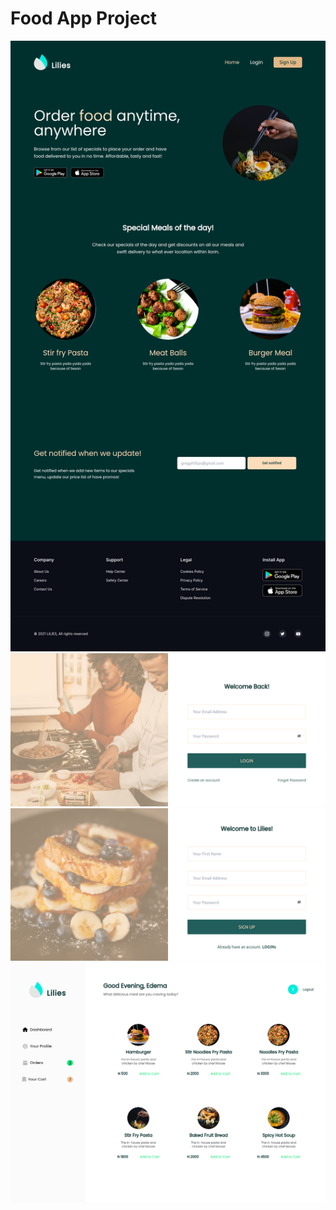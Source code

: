 <!-- @format -->

# Food App Project

<img src="./src/assets/FoodAppLanding.png" alt="food_app_landing">

<img src="./src/assets/FoodAppLogin.png" alt="food_app_login">

<img src="./src/assets/FoodAppSignUp.png" alt="food_app_login">

<img src="./src/assets/FoodAppDashboard.png" alt="food_app_dashboard">
